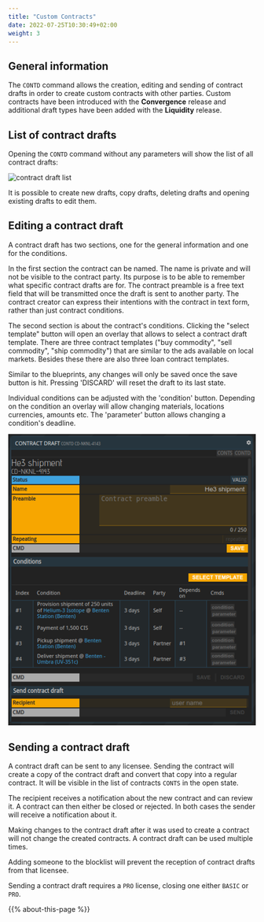 ```yaml
---
title: "Custom Contracts"
date: 2022-07-25T10:30:49+02:00
weight: 3
---
```


## General information

The `CONTD` command allows the creation, editing and sending of contract drafts in order to create custom contracts with other parties. Custom contracts have been introduced with the **Convergence** release and additional draft types have been added with the **Liquidity** release.

## List of contract drafts

Opening the `CONTD` command without any parameters will show the list of all contract drafts:

![contract draft list](contd.png)

It is possible to create new drafts, copy drafts, deleting drafts and opening existing drafts to edit them.

## Editing a contract draft

A contract draft has two sections, one for the general information and one for the conditions.

In the first section the contract can be named. The name is private and will not be visible to the contract party. Its purpose is to be able to remember what specific contract drafts are for. The contract preamble is a free text field that will be transmitted once the draft is sent to another party. The contract creator can express their intentions with the contract in text form, rather than just contract conditions.

The second section is about the contract's conditions. Clicking the "select template" button will open an overlay that allows to select a contract draft template. There are three contract templates ("buy commodity", "sell commodity", "ship commodity") that are similar to the ads available on local markets. Besides these there are also three loan contract templates.

Similar to the blueprints, any changes will only be saved once the save button is hit. Pressing 'DISCARD' will reset the draft to its last state. 

Individual conditions can be adjusted with the 'condition' button. Depending on the condition an overlay will allow changing materials, locations currencies, amounts etc. The 'parameter' button allows changing a condition's deadline.

![contract draft](contd2.png)

## Sending a contract draft

A contract draft can be sent to any licensee. Sending the contract will create a copy of the contract draft and convert that copy into a regular contract. It will be visible in the list of contracts `CONTS` in the open state.

The recipient receives a notification about the new contract and can review it. A contract can then either be closed or rejected. In both cases the sender will receive a notification about it.

Making changes to the contract draft after it was used to create a contract will not change the created contracts. A contract draft can be used multiple times.

Adding someone to the blocklist will prevent the reception of contract drafts from that licensee.

Sending a contract draft requires a `PRO` license, closing one either `BASIC` or `PRO`.

{{% about-this-page %}}
